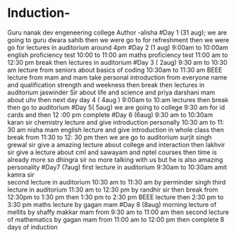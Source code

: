 # Induction-
Guru nanak dev engeneering college
Author -alisha
#Day 1 (31 aug);
we are going to guru dwara sahib
then we were go to for refreshment 
then we were go for lectures in auditorium around 4pm 
#Day 2 (1 aug) 
9:00am to 10:00am english proficiency test
10:00 to 11:00 am maths proficiency test 
11:00 am to 12:30 pm break 
then lectures in auditorium 
#Day 3 ( 2aug)
9:30 am to 10:30 am lecture from seniors about basics of coding 
10:30am to 11:30 am BEEE lecture from mam and mam take personal introduction from everyone name and qualification strength and weekness
then break 
then lectures in auditorium jaswinder Sir about life and science and priya darshani mam about uhv
then next day 
day 4 ( 4aug )
9:00am to 10:am lectures 
then break 
then go to auditorium 
#Day 5( 5aug)
we are going to college 9:30 am for id cards and then 12 :00 pm complete 
#Day 6 (6aug)
9:30 am to 10:30am karan sir chemistry lecture and give introduction personally 
10:30 am to 11: 30 am nisha mam english lecture and give introduction in whole class 
then break from 11:30 to 12: 30 pm
then we are go to auditorium 
surjit singh grewal sir give a amazing lecture about college and interaction 
then lakhvir sir give a lecture about cml and sawayam and nptel courses 
then time is already more so dhingra sir no more talking with us but he is also amazing personality 
#Day7 (7aug)
first lecture in auditorium 9:30am to 10:30am amit kamra sir  
second lecture in auditorium 10:30 am to 11:30 am by perminder singh
third lecture in auditorium 11:30 am to 12:30 pm by randhir sir 
then break from 12:30pm to 1:30 pm 
then 1:30 pm to 2:30 pm BEEE lecture 
then 2:30 pm to 3:30 pm maths lecture by gagan mam 
#Day 8 (8aug)
morning lecture of mellits by shaffy makkar mam from 9:30 am to 11:00 am 
then second lecture of mathematics by gagan mam from 11:00 am to 12:00 pm 
then complete 8 days of induction 
